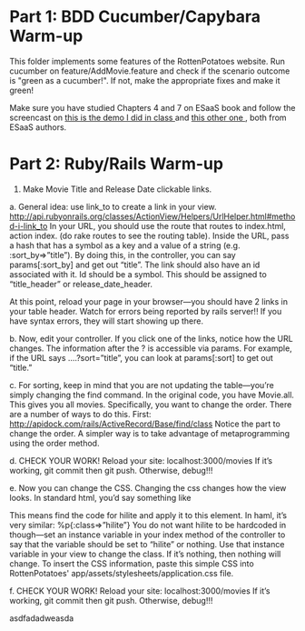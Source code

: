 <h1> Part 1: BDD Cucumber/Capybara Warm-up</h1>

This folder implements some features of the RottenPotatoes website. Run cucumber on feature/AddMovie.feature and check if the scenario outcome is "green as a cucumber!". If not, make the appropriate fixes and make it green!

Make sure you have studied Chapters 4 and 7 on ESaaS book and follow the screencast on <a href= http://youtu.be/-wgZXDmhRw4> this is the demo I did in class </a> and <a href= http://youtu.be/wornoChkjfM> this other one </a>, both from ESaaS authors.

<h1> Part 2: Ruby/Rails Warm-up</h1>

1) Make Movie Title and Release Date clickable links.

a. General idea: use link_to to create a link in your view.
http://api.rubyonrails.org/classes/ActionView/Helpers/UrlHelper.html#method-i-link_to
In your URL, you should use the route that routes to index.html, action index. (do rake routes to see the routing table). Inside the URL, pass a hash that has a symbol as a key and a value of a string (e.g. :sort_by=>”title”). By doing this, in the controller, you can say params[:sort_by] and get out “title”. The link should also have an id associated with it. Id should be a symbol. This should be assigned to “title_header” or release_date_header.

At this point, reload your page in your browser—you should have 2 links in your table header. Watch for errors being reported by rails server!! If you have syntax errors, they will start showing up there.

b. Now, edit your controller. If you click one of the links, notice how the URL changes. The information after the ? is accessible via params. For example, if the URL says ....?sort=”title”, you can look at params[:sort] to get out “title.”

c. For sorting, keep in mind that you are not updating the table—you’re simply changing the find command. In the original code, you have Movie.all. This gives you all movies. Specifically, you want to change the order. There are a number of ways to do this. First: http://apidock.com/rails/ActiveRecord/Base/find/class Notice the part to change the order. A simpler way is to take advantage of metaprogramming using the order method.

d. CHECK YOUR WORK! Reload your site: localhost:3000/movies If it’s working, git commit then git push. Otherwise, debug!!!

e. Now you can change the CSS. Changing the css changes how the view looks. In standard html, you’d say something like <p class=”hilite”> This means find the code for hilite and apply it to this element. In haml, it’s very similar: %p{:class=>”hilite”} You do not want hilite to be hardcoded in though—set an instance variable in your index method of the controller to say that the variable should be set to “hilite” or nothing. Use that instance variable in your view to change the class. If it’s nothing, then nothing will change. To insert the CSS information, paste this simple CSS into RottenPotatoes' app/assets/stylesheets/application.css file.

f. CHECK YOUR WORK! Reload your site: localhost:3000/movies If it’s working, git commit then git push. Otherwise, debug!!!



asdfadadweasda
